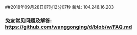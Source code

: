 ##2018年09月28日07时12分07秒 新址: 104.248.16.203
### 兔友常见问题及解答: https://github.com/wanggonging/d/blob/w/FAQ.md

